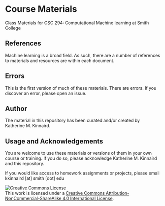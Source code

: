 # Course Materials
Class Materials for CSC 294: Computational Machine learning at Smith College

## References
Machine learning is a broad field. As such, there are a number of references to materials and resources 
are within each document. 

## Errors
This is the first version of much of these materials. There are errors. If you discover an error, please open an issue. 

## Author 
The material in this repository has been curated and/or created by Katherine M. Kinnaird. 

## Usage and Acknowledgements
You are welcome to use these materials or versions of them in your own course or training. If you do so, please 
acknowledge Katherine M. Kinnaird and this repository. 

If you would like access to homework assignments or projects, please email kkinnaird [at] smith [dot] edu


<a rel="license" href="http://creativecommons.org/licenses/by-nc-sa/4.0/"><img alt="Creative Commons License" style="border-width:0" src="https://i.creativecommons.org/l/by-nc-sa/4.0/88x31.png" /></a><br />This work is licensed under a <a rel="license" href="http://creativecommons.org/licenses/by-nc-sa/4.0/">Creative Commons Attribution-NonCommercial-ShareAlike 4.0 International License</a>.

